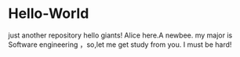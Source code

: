 # Hello-World
just another repository
hello giants!
Alice here.A newbee.
my major is Software engineering ，so,let me get study from you.
I must be hard!
